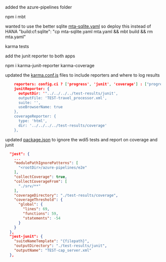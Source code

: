 added the azure-pipelines folder

npm i mbt

wanted to use the better sqlite [mta-sqlite.yaml](mta-sqlite.yaml) so deploy this instead of HANA 
  "build:cf:sqlite": "cp mta-sqlite.yaml mta.yaml && mbt build && rm mta.yaml"


karma tests

add the junit reporter to both apps

npm i karma-junit-reporter karma-coverage

updated the [karma.conf.js](app/travel_processor/karma.conf.js)  files to include reporters and where to log results
```json
    reporters: config.ci ? ['progress', 'junit', 'coverage'] : ["progress"],
    junitReporter: {
      outputDir: '"../../../../test-results/junit',
      outputFile: 'TEST-travel_processor.xml',
      suite: '',
      useBrowserName: true
    },
    coverageReporter: {
      type: 'html',
      dir: '../../../../test-results/coverage'
    },
```

updated [package.json](package.json) to ignore the wdi5 tests and report on coverage and junit
```json
  "jest": {
    ...
    "modulePathIgnorePatterns": [
      "<rootDir>/azure-pipelines/e2e"
    ],
    "collectCoverage": true,
    "collectCoverageFrom": [
      "./srv/**"
    ],
    "coverageDirectory": "./test-results/coverage",
    "coverageThreshold": {
      "global": {
        "lines": 69,
        "functions": 59,
        "statements": -54
      }
    }
  },
  "jest-junit": {
    "suiteNameTemplate": "{filepath}",
    "outputDirectory": "./test-results/junit",
    "outputName": "TEST-cap_server.xml"
  },
```